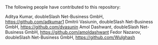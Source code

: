 The following people have contributed to this repository:

Aditya Kumar, doubleSlash Net-Business GmbH, https://github.com/adkumar1
Dmitrii Vasiunin, doubleSlash Net-Business GmbH, https://github.com/dvasunin
Amol Dashwant, doubleSlash Net-Business GmbH, https://github.com/amoldashwant
Fedor Nazarov, doubleSlash Net-Business GmbH, https://github.com/Wulghash